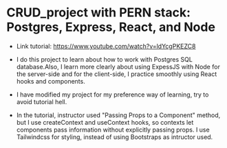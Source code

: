 # CRUD_project with PERN stack: Postgres, Express, React, and Node 

- Link tutorial: https://www.youtube.com/watch?v=ldYcgPKEZC8

- I do this project to learn about how to work with Postgres SQL database.Also, I learn more clearly about using ExpessJS with Node for the server-side and for the client-side, I practice smoothly using React hooks and components. 

- I have modified my project for my preference way of learning, try to avoid tutorial hell. 
- In the tutorial, instructor used "Passing Props to a Component" method, but I use createContext and useContext hooks, so contexts let components pass information without explicitly passing props. I use Tailwindcss for styling, instead of using Bootstraps as intructor used. 
